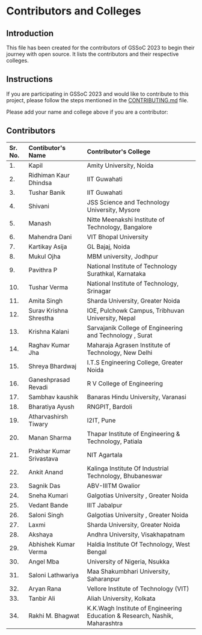 # Contributors and Colleges

## Introduction

This file has been created for the contributors of GSSoC 2023 to begin their journey with open source. It lists the contributors and their respective colleges.

## Instructions

If you are participating in GSSoC 2023 and would like to contribute to this project, please follow the steps mentioned in the [CONTRIBUTING.md](CONTRIBUTING.md) file.

Please add your name and college above if you are a contributor:

## Contributors


| Sr. No. | Contibutor's Name | Contributor's College                  |
| :---   |        :---     |        :---                           |
| 1.      | Kapil             | Amity University, Noida |
| 2.      | Ridhiman Kaur Dhindsa            | IIT Guwahati |
| 3.      | Tushar Banik          | IIT Guwahati |
| 4.      | Shivani         | JSS Science and Technology University, Mysore |
| 5.      | Manash        | Nitte Meenakshi Institute of Technology, Bangalore |
| 6.      | Mahendra Dani       | VIT Bhopal University |
| 7.      | Kartikay Asija       | GL Bajaj, Noida |
| 8.      | Mukul Ojha          | MBM university, Jodhpur |
| 9.      | Pavithra P          | National Institute of Technology Surathkal, Karnataka |
| 10.     | Tushar Verma        | National Institute of Technology, Srinagar |
| 11.     | Amita Singh         | Sharda University, Greater Noida |
| 12.     | Surav Krishna Shrestha | IOE, Pulchowk Campus, Tribhuvan University, Nepal |
| 13.     | Krishna Kalani      | Sarvajanik College of Engineering and Technology , Surat |
| 14.     | Raghav Kumar Jha    | Maharaja Agrasen Institute of Technology, New Delhi |
| 15.     | Shreya Bhardwaj     | I.T.S Engineering College, Greater Noida | 
| 16.     | Ganeshprasad Revadi | R V College of Engineering |
| 17.     | Sambhav kaushik     | Banaras Hindu University, Varanasi |
| 18.     | Bharatiya Ayush     | RNGPIT, Bardoli |
| 19.     | Atharvashirsh Tiwary | I2IT, Pune |
| 20.     | Manan Sharma        | Thapar Institute of Engineering & Technology, Patiala |
| 21.     | Prakhar Kumar Srivastava     | NIT Agartala |  
| 22.     | Ankit Anand         | Kalinga Institute Of Industrial Technology, Bhubaneswar |
| 23.     | Sagnik Das          | ABV-IIITM Gwalior |
| 24.     | Sneha Kumari        | Galgotias University , Greater Noida |
| 25.     | Vedant Bande        | IIIT Jabalpur |
| 26.     | Saloni Singh        | Galgotias University , Greater Noida |
| 27.     | Laxmi               | Sharda University, Greater Noida |
| 28.     | Akshaya              | Andhra University, Visakhapatnam  |
| 29.     | Abhishek Kumar Verma | Haldia Institute Of Technology, West Bengal |
| 30.     | Angel Mba            | University of Nigeria, Nsukka |
| 31.     | Saloni Lathwariya   | Maa Shakumbhari University, Saharanpur |
| 32.     | Aryan Rana               | Vellore Institute of Technology (VIT)   |
| 33.     | Tanbir Ali          | Aliah University, Kolkata | 
| 34.     | Rakhi M. Bhagwat    | K.K.Wagh Institute of Engineering Education & Research, Nashik, Maharashtra |

